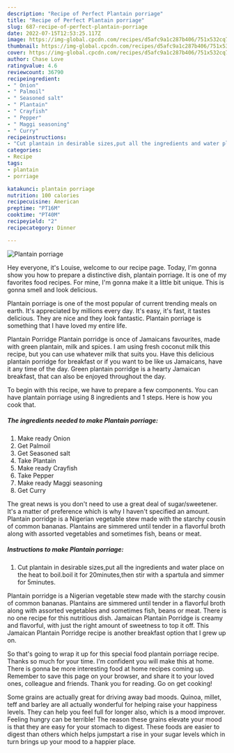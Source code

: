 ```yaml
---
description: "Recipe of Perfect Plantain porriage"
title: "Recipe of Perfect Plantain porriage"
slug: 687-recipe-of-perfect-plantain-porriage
date: 2022-07-15T12:53:25.117Z
image: https://img-global.cpcdn.com/recipes/d5afc9a1c287b406/751x532cq70/plantain-porriage-recipe-main-photo.jpg
thumbnail: https://img-global.cpcdn.com/recipes/d5afc9a1c287b406/751x532cq70/plantain-porriage-recipe-main-photo.jpg
cover: https://img-global.cpcdn.com/recipes/d5afc9a1c287b406/751x532cq70/plantain-porriage-recipe-main-photo.jpg
author: Chase Love
ratingvalue: 4.6
reviewcount: 36790
recipeingredient:
- " Onion"
- " Palmoil"
- " Seasoned salt"
- " Plantain"
- " Crayfish"
- " Pepper"
- " Maggi seasoning"
- " Curry"
recipeinstructions:
- "Cut plantain in desirable sizes,put all the ingredients and water place on the heat to boil.boil it for 20minutes,then stir with a spartula and simmer for 5minutes."
categories:
- Recipe
tags:
- plantain
- porriage

katakunci: plantain porriage 
nutrition: 100 calories
recipecuisine: American
preptime: "PT16M"
cooktime: "PT40M"
recipeyield: "2"
recipecategory: Dinner

---
```



![Plantain porriage](https://img-global.cpcdn.com/recipes/d5afc9a1c287b406/751x532cq70/plantain-porriage-recipe-main-photo.jpg)

Hey everyone, it's Louise, welcome to our recipe page. Today, I'm gonna show you how to prepare a distinctive dish, plantain porriage. It is one of my favorites food recipes. For mine, I'm gonna make it a little bit unique. This is gonna smell and look delicious.

Plantain porriage is one of the most popular of current trending meals on earth. It's appreciated by millions every day. It's easy, it's fast, it tastes delicious. They are nice and they look fantastic. Plantain porriage is something that I have loved my entire life.

Plantain Porridge Plantain porridge is once of Jamaicans favourites, made with green plantain, milk and spices. I am using fresh coconut milk this recipe, but you can use whatever milk that suits you. Have this delicious plantain porridge for breakfast or if you want to be like us Jamaicans, have it any time of the day. Green plantain porridge is a hearty Jamaican breakfast, that can also be enjoyed throughout the day.


To begin with this recipe, we have to prepare a few components. You can have plantain porriage using 8 ingredients and 1 steps. Here is how you cook that.

<!--inarticleads1-->

##### The ingredients needed to make Plantain porriage:

1. Make ready  Onion
1. Get  Palmoil
1. Get  Seasoned salt
1. Take  Plantain
1. Make ready  Crayfish
1. Take  Pepper
1. Make ready  Maggi seasoning
1. Get  Curry


The great news is you don&#39;t need to use a great deal of sugar/sweetener. It&#39;s a matter of preference which is why I haven&#39;t specified an amount. Plantain porridge is a Nigerian vegetable stew made with the starchy cousin of common bananas. Plantains are simmered until tender in a flavorful broth along with assorted vegetables and sometimes fish, beans or meat. 

<!--inarticleads2-->

##### Instructions to make Plantain porriage:

1. Cut plantain in desirable sizes,put all the ingredients and water place on the heat to boil.boil it for 20minutes,then stir with a spartula and simmer for 5minutes.


Plantain porridge is a Nigerian vegetable stew made with the starchy cousin of common bananas. Plantains are simmered until tender in a flavorful broth along with assorted vegetables and sometimes fish, beans or meat. There is no one recipe for this nutritious dish. Jamaican Plantain Porridge is creamy and flavorful, with just the right amount of sweetness to top it off. This Jamaican Plantain Porridge recipe is another breakfast option that I grew up on. 

So that's going to wrap it up for this special food plantain porriage recipe. Thanks so much for your time. I'm confident you will make this at home. There is gonna be more interesting food at home recipes coming up. Remember to save this page on your browser, and share it to your loved ones, colleague and friends. Thank you for reading. Go on get cooking!

Some grains are actually great for driving away bad moods. Quinoa, millet, teff and barley are all actually wonderful for helping raise your happiness levels. They can help you feel full for longer also, which is a mood improver. Feeling hungry can be terrible! The reason these grains elevate your mood is that they are easy for your stomach to digest. These foods are easier to digest than others which helps jumpstart a rise in your sugar levels which in turn brings up your mood to a happier place.
